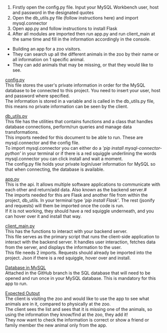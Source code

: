 1. Firstly open the config.py file. Input your MySQL Workbench user, host and password in the designated quotes
2. Open the db_utils.py file (follow instructions here) and import mysql.connector
3. Open app.py and follow instructions to install Flask
4. After all modules are imported then run app.py and run client_main at the same time and fill in the information accordingly in the console.

* Building an app for a zoo visitors.
* They can search up all the different animals in the zoo by their name or all information on 1 specific animal.
* They can add animals that may be missing, or that they would like to see.

 <u>config.py</u>
 <br /> This file stores the user's private information in order for the MySQL database to be connected to this project.
 You need to insert your user, host and password where specified. <br /> The information is stored in a variable and is called in the db_utils.py 
 file, this means no private information can be seen by the client.
 
<u>db_utils.py</u>
<br /> This file has the utilities that contains functions and a class that handles database connections, perform/run queries and manage data transformations. 
<br /> This imports needed for this document to be able to run. These are mysql.connector and the config file.
<br /> To import mysql.connector you can either do a *'pip install mysql-connector-python'* in your terminal or if there is a red squiggle underlining the words mysql.connector you can click install and wait a moment.
<br /> The config.py file holds your private login/user information for MySQL so that when connecting, the database is available.

<u>app.py</u>
<br /> This is the api. It allows multiple software applications to communicate with each other and return/add data. Also known as the backend server.#
<br /> The imports needed for this are Flask and another file from within the project, db_utils. 
In your terminal type *'pip install Flask'*. The rest (jsonify and requests) will them be imported once the code is run. 
<br /> If it is not working, they should have a red squiggle underneath, and you can hover over it and install that way.


<u>client_main.py</u> 
<br /> This has the functions to interact with your backend server.
<br /> This file serves as the primary script that runs the client-side application to interact with the backend server. It handles user interaction, fetches data from the server, and displays the information to the user.
<br /> This file needs 2 imports. Requests should already be imported into the project. Json if there is a red squiggle, hover over and install.


<u>Database in MySQL</u>
<br /> Attached in the GitHub branch is the SQL database that will need to be opened and run once in your MySQL database. This is mandatory for this app to run.


<u>Expected Output</u>
<br /> The client is visiting the zoo and would like to use the app to see what animals are in it, compared to physically at the zoo.
<br /> The client sees the list and sees that it is missing one of the animals, so using the information they know/find at the zoo, they add it!
<br /> They now want to check the information is correct or show a friend or family member the new animal only from the app.